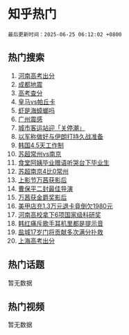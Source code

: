 # 知乎热门

`最后更新时间：2025-06-25 06:12:02 +0800`

## 热门搜索

1. [河南高考出分](https://www.zhihu.com/search?q=%E6%B2%B3%E5%8D%97%E9%AB%98%E8%80%83%E5%87%BA%E5%88%86)
1. [成都地震](https://www.zhihu.com/search?q=%E6%88%90%E9%83%BD%E5%9C%B0%E9%9C%87)
1. [高考查分](https://www.zhihu.com/search?q=%E9%AB%98%E8%80%83%E6%9F%A5%E5%88%86)
1. [皇马vs帕丘卡](https://www.zhihu.com/search?q=%E7%9A%87%E9%A9%ACvs%E5%B8%95%E4%B8%98%E5%8D%A1)
1. [虾是海蟑螂吗](https://www.zhihu.com/search?q=%E8%99%BE%E6%98%AF%E6%B5%B7%E8%9F%91%E8%9E%82%E5%90%97)
1. [广州震感](https://www.zhihu.com/search?q=%E5%B9%BF%E5%B7%9E%E9%9C%87%E6%84%9F)
1. [城市客运站迎「关停潮」](https://www.zhihu.com/search?q=%E5%9F%8E%E5%B8%82%E5%AE%A2%E8%BF%90%E7%AB%99%E8%BF%8E%E3%80%8C%E5%85%B3%E5%81%9C%E6%BD%AE%E3%80%8D)
1. [以军称做好与伊朗打持久战准备](https://www.zhihu.com/search?q=%E4%BB%A5%E5%86%9B%E7%A7%B0%E5%81%9A%E5%A5%BD%E4%B8%8E%E4%BC%8A%E6%9C%97%E6%89%93%E6%8C%81%E4%B9%85%E6%88%98%E5%87%86%E5%A4%87)
1. [韩国4.5天工作制](https://www.zhihu.com/search?q=%E9%9F%A9%E5%9B%BD4.5%E5%A4%A9%E5%B7%A5%E4%BD%9C%E5%88%B6)
1. [苏超常州vs南京](https://www.zhihu.com/search?q=%E8%8B%8F%E8%B6%85%E5%B8%B8%E5%B7%9Evs%E5%8D%97%E4%BA%AC)
1. [食堂阿姨毕业赠语听哭台下毕业生](https://www.zhihu.com/search?q=%E9%A3%9F%E5%A0%82%E9%98%BF%E5%A7%A8%E6%AF%95%E4%B8%9A%E8%B5%A0%E8%AF%AD%E5%90%AC%E5%93%AD%E5%8F%B0%E4%B8%8B%E6%AF%95%E4%B8%9A%E7%94%9F)
1. [苏超南京4比0常州](https://www.zhihu.com/search?q=%E8%8B%8F%E8%B6%85%E5%8D%97%E4%BA%AC4%E6%AF%940%E5%B8%B8%E5%B7%9E)
1. [上影节万茜获影后](https://www.zhihu.com/search?q=%E4%B8%8A%E5%BD%B1%E8%8A%82%E4%B8%87%E8%8C%9C%E8%8E%B7%E5%BD%B1%E5%90%8E)
1. [曹保平二封最佳导演](https://www.zhihu.com/search?q=%E6%9B%B9%E4%BF%9D%E5%B9%B3%E4%BA%8C%E5%B0%81%E6%9C%80%E4%BD%B3%E5%AF%BC%E6%BC%94)
1. [万茜获金爵奖影后](https://www.zhihu.com/search?q=%E4%B8%87%E8%8C%9C%E8%8E%B7%E9%87%91%E7%88%B5%E5%A5%96%E5%BD%B1%E5%90%8E)
1. [美甲店充1.3万元退卡竟倒欠1980元](https://www.zhihu.com/search?q=%E7%BE%8E%E7%94%B2%E5%BA%97%E5%85%851.3%E4%B8%87%E5%85%83%E9%80%80%E5%8D%A1%E7%AB%9F%E5%80%92%E6%AC%A01980%E5%85%83)
1. [河南高校拿下6项国家级科研奖](https://www.zhihu.com/search?q=%E6%B2%B3%E5%8D%97%E9%AB%98%E6%A0%A1%E6%8B%BF%E4%B8%8B6%E9%A1%B9%E5%9B%BD%E5%AE%B6%E7%BA%A7%E7%A7%91%E7%A0%94%E5%A5%96)
1. [韩红痛斥歌手耳机里都是提示音](https://www.zhihu.com/search?q=%E9%9F%A9%E7%BA%A2%E7%97%9B%E6%96%A5%E6%AD%8C%E6%89%8B%E8%80%B3%E6%9C%BA%E9%87%8C%E9%83%BD%E6%98%AF%E6%8F%90%E7%A4%BA%E9%9F%B3)
1. [盐城17岁门将贡献多次满分扑救](https://www.zhihu.com/search?q=%E7%9B%90%E5%9F%8E17%E5%B2%81%E9%97%A8%E5%B0%86%E8%B4%A1%E7%8C%AE%E5%A4%9A%E6%AC%A1%E6%BB%A1%E5%88%86%E6%89%91%E6%95%91)
1. [上海高考出分](https://www.zhihu.com/search?q=%E4%B8%8A%E6%B5%B7%E9%AB%98%E8%80%83%E5%87%BA%E5%88%86)

## 热门话题

暂无数据

## 热门视频

暂无数据
